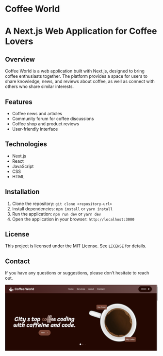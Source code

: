 # Coffee World

# A Next.js Web Application for Coffee Lovers

## Overview

Coffee World is a web application built with Next.js, designed to bring coffee enthusiasts together. The platform provides a space for users to share knowledge, news, and reviews about coffee, as well as connect with others who share similar interests.

## Features

- Coffee news and articles
- Community forum for coffee discussions
- Coffee shop and product reviews
- User-friendly interface

## Technologies

- Next.js
- React
- JavaScript
- CSS
- HTML

## Installation

1. Clone the repository: `git clone <repository-url>`
2. Install dependencies: `npm install` or `yarn install`
3. Run the application: `npm run dev` or `yarn dev`
4. Open the application in your browser: `http://localhost:3000`

## License

This project is licensed under the MIT License. See `LICENSE` for details.

## Contact

If you have any questions or suggestions, please don't hesitate to reach out.

![Project Overview](assets/images/coffee_world.png)
